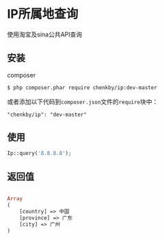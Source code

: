 # IP所属地查询
使用淘宝及sina公共API查询
## 安装

composer

```bash
$ php composer.phar require chenkby/ip:dev-master
```

或者添加以下代码到`composer.json`文件的`require`块中：

```
"chenkby/ip": "dev-master"
```

## 使用

```php
Ip::query('8.8.8.8');
```

## 返回值

```php

Array
(
    [country] => 中国
    [province] => 广东
    [city] => 广州
)

```